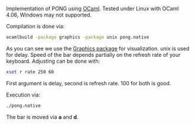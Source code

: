 Implementation of PONG using [OCaml](http://ocaml.org/). Tested under Linux with OCaml 4.06, Windows may not supported.

Compilation is done via:
```bash
ocamlbuild -package graphics -package unix pong.native
```
As you can see we use the [Graphics package](https://caml.inria.fr/pub/docs/manual-ocaml/libref/Graphics.html) for visualization. 
*unix* is used for delay.
Speed of the bar depends partially on the refresh rate of your keyboard.
Adjusting can be done with:
```bash
xset r rate 250 60
```
First argument is delay, second is refresh rate. 100 for both is good. 

Execution via:
```bash
./pong.native
```
The bar is moved via **a** and **d**.

